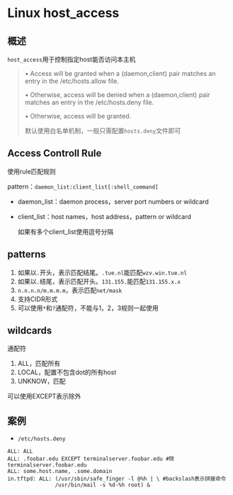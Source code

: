 # Linux host_access

## 概述

`host_access`用于控制指定host能否访问本主机

>    •      Access will be granted when a (daemon,client) pair matches an entry in the /etc/hosts.allow file.
>
>    •      Otherwise, access will be denied when a (daemon,client) pair matches an entry in the /etc/hosts.deny file.
>
>    •      Otherwise, access will be granted.
>
> 默认使用白名单机制，一般只需配置`hosts.deny`文件即可

## Access Controll Rule

使用rule匹配规则

pattern：`daemon_list:client_list[:shell_command]`

- daemon_list：daemon process，server port numbers or wildcard

- client_list：host names，host address，pattern or wildcard

  如果有多个client_list使用逗号分隔

## patterns

1. 如果以`.`开头，表示匹配结尾。`.tue.nl`能匹配`wzv.win.tue.nl`
2. 如果以`.`结尾，表示匹配开头。`131.155.`能匹配`131.155.x.x`
3. `n.n.n.n/m.m.m.m`，表示匹配`net/mask`
4. 支持CIDR形式
5. 可以使用`*`和`?`通配符，不能与1，2，3规则一起使用

## wildcards

通配符

1. ALL，匹配所有
2. LOCAL，配置不包含dot的所有host
3. UNKNOW，匹配

可以使用EXCEPT表示除外

## 案例

- `/etc/hosts.deny`

```
ALL: ALL
ALL: .foobar.edu EXCEPT terminalserver.foobar.edu #除terminalserver.foobar.edu
ALL: some.host.name, .some.domain
in.tftpd: ALL: (/usr/sbin/safe_finger -l @%h | \ #backslash表示拼接命令
               /usr/bin/mail -s %d-%h root) &
```

